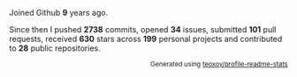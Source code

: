 Joined Github **9** years ago.

Since then I pushed **2738** commits, opened **34** issues, submitted **101** pull requests, received **630** stars across **199** personal projects and contributed to **28** public repositories.

<p align="right"><sub>Generated using <a href="https://github.com/marketplace/actions/profile-readme-stats">teoxoy/profile-readme-stats</a></sub></p>
